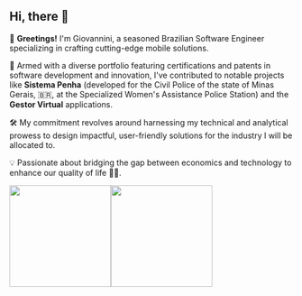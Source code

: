 ## Hi, there 👋

🌟 **Greetings!** I'm Giovannini, a seasoned Brazilian Software Engineer specializing in crafting cutting-edge mobile solutions.

🚀 Armed with a diverse portfolio featuring certifications and patents in software development and innovation, I've contributed to notable projects like **Sistema Penha** (developed for the Civil Police of the state of Minas Gerais, 🇧🇷, at the Specialized Women's Assistance Police Station) and the **Gestor Virtual** applications.

🛠️ My commitment revolves around harnessing my technical and analytical prowess to design impactful, user-friendly solutions for the industry I will be allocated to.

💡 Passionate about bridging the gap between economics and technology to enhance our quality of life 🧘🏽.



<div style="display: flex; flex-direction: row;">
  
<img height="180em" src="https://github-readme-stats.vercel.app/api?username=giovanninibarbosa&count_private=true&include_all_commits=true&theme=dark&show_icons=true"/>

<img height="180em" src="https://github-readme-stats.vercel.app/api/top-langs/?username=giovanninibarbosa&count_private=true&include_all_commits=true&show_icons=true&theme=dark&layout=compact" />

<div align="justify">

<!-- <img alt="Kotlin" height="30" width="40" src="https://raw.githubusercontent.com/devicons/devicon/master/icons/kotlin/kotlin-plain.svg">
<img alt="Java" height="30" width="40" src="https://raw.githubusercontent.com/devicons/devicon/master/icons/java/java-plain.svg">
<img alt="Git" height="30" width="40" src="https://cdn.jsdelivr.net/gh/devicons/devicon/icons/git/git-original.svg" /> -->

</div>


</div>
